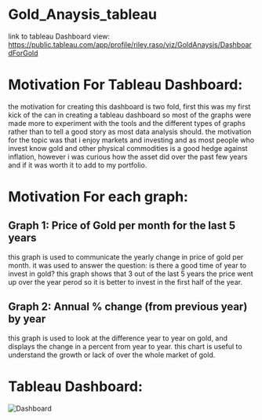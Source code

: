 # Gold_Anaysis_tableau

link to tableau Dashboard view: https://public.tableau.com/app/profile/riley.raso/viz/GoldAnaysis/DashboardForGold

# Motivation For Tableau Dashboard:

the motivation for creating this dashboard is two fold, first this was my first kick of the can in creating a tableau dashboard so most of the graphs were made more to experiment with the tools and the different types of graphs rather than to tell a good story as most data analysis should. the motivation for the topic was that i enjoy markets and investing and as most people who invest know gold and other physical commodities is a good hedge against inflation, however i was curious how the asset did over the past few years and if it was worth it to add to my portfolio.

# Motivation For each graph:

## Graph 1: Price of Gold per month for the last 5 years

this graph is used to communicate the yearly change in price of gold per month. it was used to answer the question: is there a good time of year to invest in gold? this graph shows that 3 out of the last 5 years the price went up over the year perod so it is better to invest in the first half of the year.

## Graph 2: Annual % change (from previous year) by year

this graph is used to look at the difference year to year on gold, and displays the change in a percent from year to year. this chart is useful to understand the growth or lack of over the whole market of gold.

# Tableau Dashboard:

![Dashboard]("TableauDashboard.png")



